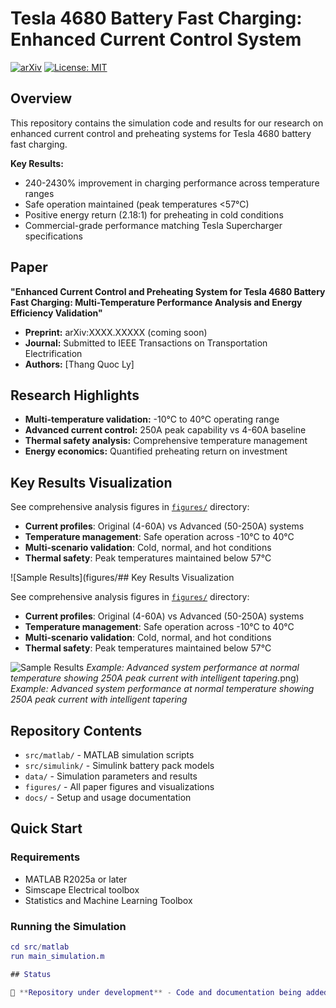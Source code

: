 # Tesla 4680 Battery Fast Charging: Enhanced Current Control System

[![arXiv](https://img.shields.io/badge/arXiv-XXXX.XXXXX-b31b1b.svg)](https://arxiv.org/abs/XXXX.XXXXX)
[![License: MIT](https://img.shields.io/badge/License-MIT-yellow.svg)](https://opensource.org/licenses/MIT)

## Overview

This repository contains the simulation code and results for our research on enhanced current control and preheating systems for Tesla 4680 battery fast charging.

**Key Results:**
- 240-2430% improvement in charging performance across temperature ranges
- Safe operation maintained (peak temperatures <57°C) 
- Positive energy return (2.18:1) for preheating in cold conditions
- Commercial-grade performance matching Tesla Supercharger specifications

## Paper

**"Enhanced Current Control and Preheating System for Tesla 4680 Battery Fast Charging: Multi-Temperature Performance Analysis and Energy Efficiency Validation"**

- **Preprint:** arXiv:XXXX.XXXXX (coming soon)
- **Journal:** Submitted to IEEE Transactions on Transportation Electrification
- **Authors:** [Thang Quoc Ly]

## Research Highlights

- **Multi-temperature validation:** -10°C to 40°C operating range
- **Advanced current control:** 250A peak capability vs 4-60A baseline
- **Thermal safety analysis:** Comprehensive temperature management
- **Energy economics:** Quantified preheating return on investment

## Key Results Visualization

See comprehensive analysis figures in [`figures/`](figures/) directory:

- **Current profiles**: Original (4-60A) vs Advanced (50-250A) systems
- **Temperature management**: Safe operation across -10°C to 40°C  
- **Multi-scenario validation**: Cold, normal, and hot conditions
- **Thermal safety**: Peak temperatures maintained below 57°C

![Sample Results](figures/## Key Results Visualization

See comprehensive analysis figures in [`figures/`](figures/) directory:

- **Current profiles**: Original (4-60A) vs Advanced (50-250A) systems
- **Temperature management**: Safe operation across -10°C to 40°C  
- **Multi-scenario validation**: Cold, normal, and hot conditions
- **Thermal safety**: Peak temperatures maintained below 57°C

![Sample Results](figures/figure5_normal_advanced.png)
*Example: Advanced system performance at normal temperature showing 250A peak current with intelligent tapering*.png)
*Example: Advanced system performance at normal temperature showing 250A peak current with intelligent tapering*

## Repository Contents

- `src/matlab/` - MATLAB simulation scripts
- `src/simulink/` - Simulink battery pack models  
- `data/` - Simulation parameters and results
- `figures/` - All paper figures and visualizations
- `docs/` - Setup and usage documentation

## Quick Start

### Requirements
- MATLAB R2025a or later
- Simscape Electrical toolbox
- Statistics and Machine Learning Toolbox

### Running the Simulation
```matlab
cd src/matlab
run main_simulation.m

## Status

🚧 **Repository under development** - Code and documentation being added
